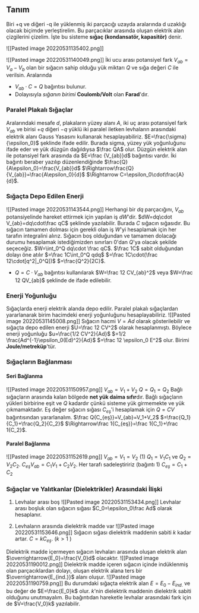 ## Tanım
Biri +q ve diğeri -q ile yüklenmiş iki parçacığı uzayda aralarında d uzaklığı olacak biçimde yerleştirelim. Bu parçacıklar arasında oluşan elektrik alan çizgilerini çizelim. İşte bu sisteme **sığaç (kondansatör, kapasitör)** denir.

![[Pasted image 20220531135402.png]]

![[Pasted image 20220531140049.png]]
İki ucu arası potansiyel fark $V_{ab}=V_a-V_b$ olan bir sığacın sahip olduğu yük miktarı $Q$ ve sığa değeri $C$ ile verilsin. Aralarında 
- $V_{ab}\cdot C=Q$ bağıntısı bulunur.
- Dolayısıyla *sığanın birimi* **Coulomb/Volt** olan **Farad**'dır.

### Paralel Plakalı Sığaçlar
Aralarındaki mesafe $d$, plakaların yüzey alanı $A$, iki uç arası potansiyel fark $V_{ab}$ ve birisi $+q$ diğeri $-q$ yüklü iki paralel iletken levhaların arasındaki elektrik alanı Gauss Yasasını kullanarak hesaplayabiliriz. $E=\frac{\sigma}{\epsilon_0}$ şeklinde ifade edilir. Burada sigma, yüzey yük yoğunluğunu ifade eder ve yük düzgün dağıldıysa $\frac QA$ olur. Düzgün elektrik alan ile potansiyel fark arasında da $E=\frac {V_{ab}}d$ bağıntısı vardır. İki bağıntı beraber yazılıp düzenlendiğinde
$\frac{Q}{A\epsilon_0}=\frac{V_{ab}}d$
$\Rightarrow\frac{Q}{V_{ab}}=\frac{A\epsilon_0}{d}$ 
$\Rightarrow C=\epsilon_0\cdot\frac{A}{d}$.

### Sığaçta Depo Edilen Enerji
 ![[Pasted image 20220531143544.png]]
 Herhangi bir $dq$ parçacığını, $V_{ab}$ potansiyelinde hareket ettirmek için yapılan iş $dW$'dir.
 $dW=dq\cdot V_{ab}=dq\cdot\frac qC$ şeklinde yazılabilir. Burada $C$ sığacın sığasıdır.
 Bu sığacın tamamen dolması için gerekli olan iş $W$'yi hesaplamak için her tarafın integralini alırız. Sığacın boş olduğundan ve tamamen dolacağı durumu hesaplamak istediğimizden sınırları $0$'dan $Q$'ya olacak şekilde seçeceğiz.
 $W=\int_0^Q dq\cdot \frac qC$. $\frac 1C$ sabit olduğundan dolayı öne atılır
 $=\frac 1C\int_0^Q qdq$
 $=\frac 1C\cdot(\frac 12\cdot[q^2|_0^Q])$
 $=\frac{Q^2}{2C}$. 
 - $Q=C\cdot V_{ab}$ bağıntısı kullanılarak $W=\frac 12 CV_{ab}^2$ veya $W=\frac 12 QV_{ab}$ şeklinde de ifade edilebilir.

### Enerji Yoğunluğu
Sığaçlarda enerji elektrik alanda depo edilir. Paralel plakalı sığaçlardan yararlanarak birim hacimdeki enerji yoğunluğunu hesaplayabiliriz.
![[Pasted image 20220531145008.png]]
Sığacın hacmi $V=Ad$ olarak gösterilebilir ve sığaçta depo edilen enerji $U=\frac 12 CV^2$ olarak hesaplanmıştı.
Böylece enerji yoğunluğu $u=\frac{1/2 CV^2}{Ad}$
$=1/2 \frac{Ad^{-1}\epsilon_0(Ed)^2}{Ad}$
$=\frac 12 \epsilon_0 E^2$ olur. Birimi **Joule/metreküp**'tür.

### Sığaçların Bağlanması
#### Seri Bağlanma
![[Pasted image 20220531150957.png]]
$V_{ab}=V_1+V_2$
$Q=Q_1=Q_2$
Bağlı sığaçların arasında kalan bölgede **net yük daima sıfır**dır.
Bağlı sığaçların yükleri birbirine eşit ve $Q$ kadardır çünkü sisteme yük girmemekte ve yük çıkmamaktadır.
Eş değer sığacın sığası $C_{eş}$'i hesaplamak için $Q=CV$ bağıntısından yararlanalım. $\frac Q{C_{eş}}=V_{ab}=V_1+V_2$
$=\frac{Q_1}{C_1}+\frac{Q_2}{C_2}$ 
$\Rightarrow\frac 1{C_{eş}}=\frac 1{C_1}+\frac 1{C_2}$. 
#### Paralel Bağlanma
![[Pasted image 20220531152619.png]]
$V_{ab}=V_1=V_2$ (1)
$Q_1=V_1C_1$ ve $Q_2=V_2C_2$.
$C_{eş}V_{ab}=C_1V_1+C_2V_2$. Her tarafı sadeleştiririz (bağıntı 1)
$C_{eş}=C_1+C_2$

### Sığaçlar ve Yalıtkanlar (Dielektrikler) Arasındaki İlişki
1. Levhalar arası boş
![[Pasted image 20220531153434.png]]
Levhalar arası boşluk olan sığacın sığası $C_0=\epsilon_0\frac Ad$ olarak hesaplanır.

2. Levhaların arasında dielektrik madde var
![[Pasted image 20220531153646.png]]
Sığacın sığası dielektrik maddenin sabiti $k$ kadar artar. $C=kC_{eş}$. ($k>1$ )

Dielektrik madde içermeyen sığacın levhaları arasında oluşan elektrik alan $\overrightarrow{E_0}=\frac{V_0}d$ olacaktır. 
![[Pasted image 20220531190012.png]]
Dielektrik madde içeren sığacın içinde indüklenmiş olan parçacıklardan dolayı, oluşan elektrik alana ters bir $\overrightarrow{E_{ind.}}$ alanı oluşur.
![[Pasted image 20220531190759.png]]
Bu durumdaki sığaçta elektrik alan $E=E_0-E_{ind.}$ ve bu değer de $E=\frac{E_0}k$ olur. $k$'nin dielektrik maddenin dielektrik sabiti olduğunu unutmayalım.
Bu bağıntıdan hareketle levhalar arasındaki fark için de $V=\frac{V_0}k$ yazılabilir.